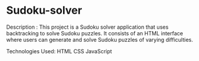 # Sudoku-solver
Description :
This project is a Sudoku solver application that uses backtracking to solve Sudoku
puzzles. It consists of an HTML interface where users can generate and solve Sudoku
puzzles of varying difficulties.

Technologies Used:
HTML
CSS
JavaScript
